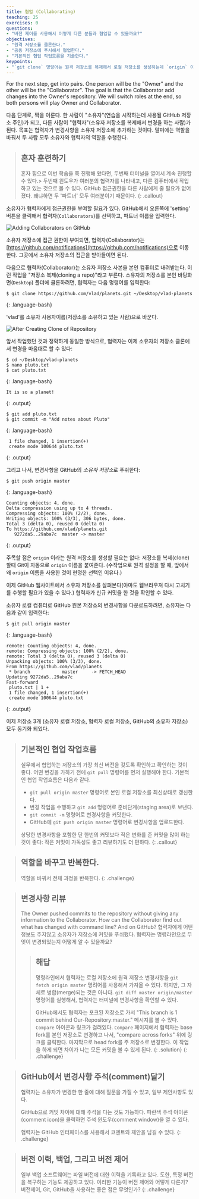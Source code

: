```yaml
---
title: 협업 (Collaborating)
teaching: 25
exercises: 0
questions:
- "버전 제어를 사용해서 어떻게 다른 분들과 협업할 수 있을까요?"
objectives:
- "원격 저장소를 클론한다."
- "공동 저장소에 푸시해서 협업한다."
- "기본적인 협업 작업흐름을 기술한다."
keypoints:
- "`git clone` 명령어는 원격 저장소를 복제해서 로컬 저장소를 생성하는데 `origin` 이라는 원격저장소도 자동으로 설정해준다."
---
```


For the next step, get into pairs.  One person will be the "Owner" and the other
will be the "Collaborator". The goal is that the Collaborator add changes into
the Owner's repository. We will switch roles at the end, so both persons will
play Owner and Collaborator.

다음 단계로, 짝을 이룬다. 
한 사람이 "소유자"(연습을 시작하는데 사용될 GitHub 저장소 주인)가 되고, 
다른 사람이 "협력자"(소유자 저장소를 복제해서 변경을 하는 사람)가 된다.
목표는 협력자가 변경사항을 소유자 저장소에 추가하는 것이다.
말미에는 역할을 바꿔서 두 사람 모두 소유자와 협력자의 역할을 수행한다.

> ## 혼자 훈련하기
>
> 혼자 힘으로 이번 학습을 쭉 진행해 왔다면, 두번째 터미널을 열어서 계속 진행할 수 있다.> 
> 두번째 윈도우가 여러분의 협력자를 나타내고, 다른 컴퓨터에서 작업하고 있는 것으로 볼 수 있다.
> GitHub 접근권한을 다른 사람에게 줄 필요가 없어졌다.
> 왜냐하면 두 '파트너' 모두 여러분이기 때문이다.
{: .callout}

소유자가 협력자에게 접근권한을 부여할 필요가 있다. 
GitHub에서 오른쪽에 'setting' 버튼을 클릭해서 협력자(`Collaborators`)를 선택하고, 
파트너 이름을 입력한다.

![Adding Collaborators on GitHub](../fig/github-add-collaborators.png)

소유자 저장소에 접근 권한이 부여되면, 
협력자(Collaborator)는 [https://github.com/notifications](https://github.com/notifications)으로 이동한다.
그곳에서 소유자 저장소의 접근을 받아들이면 된다.

다음으로 협력자(Collaborator)는 소유자 저장소 사본을 본인 컴퓨터로 내려받는다.
이런 작업을 "저장소 복제(cloning a repo)"라고 부른다.
소유자의 저장소를 본인 바탕화면(`Desktop`) 폴더에 클론하려면, 협력자는 다음 명령어를 입력한다:

~~~
$ git clone https://github.com/vlad/planets.git ~/Desktop/vlad-planets
~~~
{: .language-bash}

'vlad'를 소유자 사용자이름(저장소를 소유하고 있는 사람)으로 바꾼다.

![After Creating Clone of Repository](../fig/github-collaboration.svg)

앞서 작업했던 것과 정확하게 동일한 방식으로, 
협력자는 이제 소유자의 저장소 클론에서 변경을 마음대로 할 수 있다:

~~~
$ cd ~/Desktop/vlad-planets
$ nano pluto.txt
$ cat pluto.txt
~~~
{: .language-bash}

~~~
It is so a planet!
~~~
{: .output}

~~~
$ git add pluto.txt
$ git commit -m "Add notes about Pluto"
~~~
{: .language-bash}

~~~
 1 file changed, 1 insertion(+)
 create mode 100644 pluto.txt
~~~
{: .output}

그리고 나서, 변경사항을 GitHub의 *소유자 저장소*로 푸쉬한다:

~~~
$ git push origin master
~~~
{: .language-bash}

~~~
Counting objects: 4, done.
Delta compression using up to 4 threads.
Compressing objects: 100% (2/2), done.
Writing objects: 100% (3/3), 306 bytes, done.
Total 3 (delta 0), reused 0 (delta 0)
To https://github.com/vlad/planets.git
   9272da5..29aba7c  master -> master
~~~
{: .output}

주목할 점은 `origin` 이라는 원격 저장소를 생성할 필요는 없다:
저장소를 복제(clone)할때 Git이 자동으로  `origin` 이름을 붙여준다. 
(수작업으로 원격 설정을 할 때, 앞에서 왜 `origin` 이름을 사용한 것이 현명한 선택인 이유다.)


이제 GitHub 웹사이트에서 소유자 저장소를 살펴본다(아마도 웹브라우져 다시 고치기를 수행할 필요가 있을 수 있다.)
협력자가 신규 커밋을 한 것을 확인할 수 있다.

소유자 로컬 컴퓨터로 GitHub 원본 저장소의 변경사항을 다운로드하려면, 
소유자는 다음과 같이 입력한다:

~~~
$ git pull origin master
~~~
{: .language-bash}

~~~
remote: Counting objects: 4, done.
remote: Compressing objects: 100% (2/2), done.
remote: Total 3 (delta 0), reused 3 (delta 0)
Unpacking objects: 100% (3/3), done.
From https://github.com/vlad/planets
 * branch            master     -> FETCH_HEAD
Updating 9272da5..29aba7c
Fast-forward
 pluto.txt | 1 +
 1 file changed, 1 insertion(+)
 create mode 100644 pluto.txt
~~~
{: .output}

이제 저장소 3개 (소유자 로컬 저장소, 협력자 로컬 저장소, GitHub의 소유자 저장소) 모두 동기화 되었다.

> ## 기본적인 협업 작업흐름
>
> 실무에서 협업하는 저장소의 가장 최신 버전을 갖도록 확인하고 확인하는 것이 좋다.
> 어떤 변경을 가하기 전에 `git pull` 명령어를 먼저 실행해야 한다.
> 기본적인 협업 작업흐름은 다음과 같다.
>
> * `git pull origin master` 명령어로 본인 로컬 저장소를 최신상태로 갱신한다.
> * 변경 작업을 수행하고 `git add` 명령어로 준비단계(staging area)로 보낸다.
> * `git commit -m` 명령어로 변경사항을 커밋한다.
> * GitHub에 `git push origin master` 명령어로 변경사항을 업로드한다.
>
> 상당한 변경사항을 포함한 단 한번의 커밋보다 작은 변화를 준 커밋을 많이 하는 것이 좋다:
> 작은 커밋이 가독성도 좋고 리뷰하기도 더 편하다.
{: .callout}

> ## 역할을 바꾸고 반복한다.
> 
> 역할을 바꿔서 전체 과정을 반복한다.
{: .challenge}

> ## 변경사항 리뷰
>
> The Owner pushed commits to the repository without giving any information
> to the Collaborator. How can the Collaborator find out what has changed with
> command line? And on GitHub?
> 협력자에게 어떤 정보도 주지않고 소유자가 저장소에 커밋을 푸쉬했다.
> 협력자는 명령라인으로 무엇이 변경되었는지 어떻게 알 수 있을까요?
>
> > ## 해답
> > 
> > 명령라인에서 협력자는 로컬 저장소에 원격 저장소 변경사항을 
> > ```git fetch origin master``` 명려어를 사용해서 가져올 수 있다.
> > 하지만, 그 자체로 병합(merge)되는 것은 아니다.
> > ```git diff master origin/master``` 명령어를 실행해서,
> > 협력자는 터미널에 변경사항을 확인할 수 있다.
> >
> > GitHub에서도 협력자는 포크된 저장소로 가서 "This branch is 1 commit behind Our-Repository:master."
> > 메시지를 볼 수 있다.
> > `Compare` 아이콘과 링크가 걸려있다.  `Compare` 페이지에서 
> > 협력자는 base fork를 본인 저장소로 변경하고 나서, "compare across forks" 위에 
> > 링크를 클릭한다. 마지막으로 head fork를 주 저장소로 변경한다.
> > 이 작업을 하게 되면 차이가 나는 모든 커밋을 볼 수 있게 된다.
> {: .solution}
{: .challenge}

> ## GitHub에서 변경사항 주석(comment)달기
>
> 협력자는 소유자가 변경한 한 줄에 대해 질문을 가질 수 있고,
> 일부 제안사항도 있다.
>
> GitHub으로 커밋 차이에 대해 주석을 다는 것도 가능하다.
> 파란색 주석 아이콘(comment icon)을 클릭하면 주석 윈도우(comment window)을 열 수 있다.
>
> 협력자는 GitHub 인터페이스를 사용해서 코멘트와 제안을 남길 수 있다.
{: .challenge}

> ## 버전 이력, 백업, 그리고 버전 제어
>
> 일부 백업 소프트웨어는 파일 버전에 대한 이력을 기록하고 있다.
> 도한, 특정 버전을 복구하는 기능도 제공하고 있다.
> 이러한 기능이 버전 제어와 어떻게 다른가?
> 버전제어, Git, GitHub을 사용하는 좋은 점은 무엇인가?
{: .challenge}
